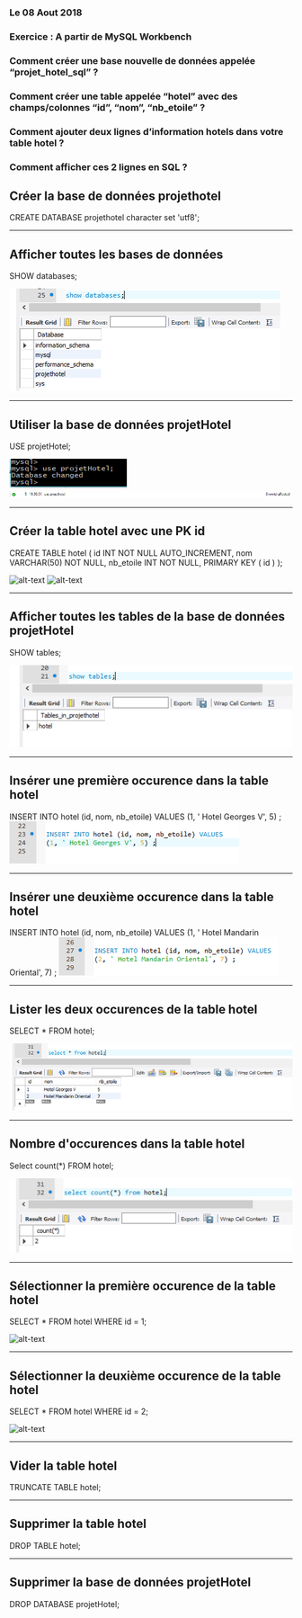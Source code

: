 ### Le 08 Aout 2018

### Exercice : A partir de MySQL Workbench

### Comment créer une base nouvelle de données appelée “projet_hotel_sql” ?
### Comment créer une table appelée “hotel” avec des champs/colonnes “id”, “nom”, “nb_etoile” ?
### Comment ajouter deux lignes d’information hotels dans votre table hotel ? 
### Comment afficher ces 2 lignes en SQL ?



## Créer la base de données projethotel
CREATE DATABASE projethotel character set 'utf8';

-------------------------

## Afficher toutes les bases de données
SHOW databases;

![alt-text](https://github.com/Dolois/sql_requetes/blob/master/afficher%20toutes%20les%20databases.png)

-------------------------

## Utiliser la base de données projetHotel
USE projetHotel;

![alt-text](https://github.com/Dolois/sql_requetes/blob/master/utiliser%20la%20database%20projetHotel.png)
![alt-text](https://github.com/Dolois/sql_requetes/blob/master/utiliser%20la%20database%20projetHotel%20validation.png)

-------------------------

## Créer la table hotel avec une PK id
CREATE TABLE hotel (
	id INT NOT NULL AUTO_INCREMENT,
	nom VARCHAR(50) NOT NULL,
	nb_etoile INT NOT NULL,
	PRIMARY KEY ( id )
);

![alt-text](https://github.com/Dolois/sql_requetes/blob/master/créer%20la%20table%20hotel%20de%20la%20database%20projetHotel.png)
![alt-text](https://github.com/Dolois/sql_requetes/blob/master/créer%20la%20table%20hotel%20de%20la%20database%20projetHotel%20validation.png)

-------------------------

## Afficher toutes les tables de la base de données projetHotel
SHOW tables;

![alt-text](https://github.com/Dolois/sql_requetes/blob/master/afficher%20les%20tables%20de%20la%20database%20projetHotel.png)

-------------------------

## Insérer une première occurence dans la table hotel
INSERT INTO hotel (id, nom, nb_etoile) VALUES
(1, ' Hotel Georges V', 5) ;
![alt-text](https://github.com/Dolois/sql_requetes/blob/master/insérer%20une%20première%20occurence%20dans%20la%20table%20hotel.png)

-------------------------

## Insérer une deuxième occurence dans la table hotel
INSERT INTO hotel (id, nom, nb_etoile) VALUES
(1, ' Hotel Mandarin Oriental', 7) ;
![alt-text](https://github.com/Dolois/sql_requetes/blob/master/insérer%20une%20deuxième%20occurence%20dans%20la%20table%20hotel.png)

-------------------------

## Lister les deux occurences de la table hotel
SELECT * FROM hotel;

![alt-text](https://github.com/Dolois/sql_requetes/blob/master/lister%20les%20deux%20occurences%20de%20la%20table%20hotel.png)

-------------------------

## Nombre d'occurences dans la table hotel
Select count(*) FROM hotel;

![alt-text](https://github.com/Dolois/sql_requetes/blob/master/nombre%20d'occurences%20dans%20la%20table%20hotel.png)

-------------------------

## Sélectionner la première occurence de la table hotel
SELECT * FROM hotel WHERE id = 1;

![alt-text](https://github.com/Dolois/sql_requetes/blob/master/selectionner%20la%20première%20occurence%20de%20la%20table%20hotel.bmp)

-------------------------

## Sélectionner la deuxième occurence de la table hotel
SELECT * FROM hotel WHERE id = 2;

![alt-text](https://github.com/Dolois/sql_requetes/blob/master/selectionner%20la%20deuxième%20occurence%20de%20la%20table%20hotel.png)

-------------------------

## Vider la table hotel
TRUNCATE TABLE hotel;

-------------------------

## Supprimer la table hotel
DROP TABLE hotel;

-------------------------

## Supprimer la base de données projetHotel
DROP DATABASE projetHotel;

